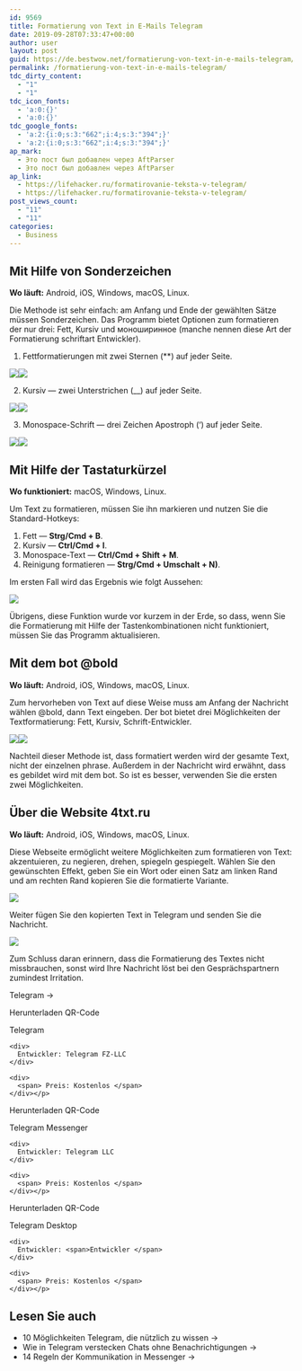 ```yaml
---
id: 9569
title: Formatierung von Text in E-Mails Telegram
date: 2019-09-28T07:33:47+00:00
author: user
layout: post
guid: https://de.bestwow.net/formatierung-von-text-in-e-mails-telegram/
permalink: /formatierung-von-text-in-e-mails-telegram/
tdc_dirty_content:
  - "1"
  - "1"
tdc_icon_fonts:
  - 'a:0:{}'
  - 'a:0:{}'
tdc_google_fonts:
  - 'a:2:{i:0;s:3:"662";i:4;s:3:"394";}'
  - 'a:2:{i:0;s:3:"662";i:4;s:3:"394";}'
ap_mark:
  - Это пост был добавлен через AftParser
  - Это пост был добавлен через AftParser
ap_link:
  - https://lifehacker.ru/formatirovanie-teksta-v-telegram/
  - https://lifehacker.ru/formatirovanie-teksta-v-telegram/
post_views_count:
  - "11"
  - "11"
categories:
  - Business
---
```

## Mit Hilfe von Sonderzeichen

**Wo läuft:** Android, iOS, Windows, macOS, Linux.

Die Methode ist sehr einfach: am Anfang und Ende der gewählten Sätze müssen Sonderzeichen. Das Programm bietet Optionen zum formatieren der nur drei: Fett, Kursiv und моноширинное (manche nennen diese Art der Formatierung schriftart Entwickler).

  1. Fettformatierungen mit zwei Sternen (**) auf jeder Seite.

![](https://de.bestwow.net/wp-content/uploads/2019/09/kak-formatirovat-tekst-v-soobscheniyah-telegram-1.png)![](https://de.bestwow.net/wp-content/uploads/2019/09/kak-formatirovat-tekst-v-soobscheniyah-telegram-2.png) 

<ol start="2">
  <li>
    Kursiv — zwei Unterstrichen (__) auf jeder Seite.
  </li>
</ol>

![](https://de.bestwow.net/wp-content/uploads/2019/09/kak-formatirovat-tekst-v-soobscheniyah-telegram-3.png)![](https://de.bestwow.net/wp-content/uploads/2019/09/kak-formatirovat-tekst-v-soobscheniyah-telegram-4.png) 

<ol start="3">
  <li>
    Monospace-Schrift — drei Zeichen Apostroph (‘) auf jeder Seite.
  </li>
</ol>

![](https://de.bestwow.net/wp-content/uploads/2019/09/kak-formatirovat-tekst-v-soobscheniyah-telegram-5.png)![](https://de.bestwow.net/wp-content/uploads/2019/09/kak-formatirovat-tekst-v-soobscheniyah-telegram-6.png) 

## Mit Hilfe der Tastaturkürzel

**Wo funktioniert:** macOS, Windows, Linux.

Um Text zu formatieren, müssen Sie ihn markieren und nutzen Sie die Standard-Hotkeys:

  1. Fett — **Strg/Cmd + B**.
  2. Kursiv — **Ctrl/Cmd + I**.
  3. Monospace-Text — **Ctrl/Cmd + Shift + M**.
  4. Reinigung formatieren — **Strg/Cmd + Umschalt + N)**.

Im ersten Fall wird das Ergebnis wie folgt Aussehen:

![](https://de.bestwow.net/wp-content/uploads/2019/09/kak-formatirovat-tekst-v-soobscheniyah-telegram-7.png) 

Übrigens, diese Funktion wurde vor kurzem in der Erde, so dass, wenn Sie die Formatierung mit Hilfe der Tastenkombinationen nicht funktioniert, müssen Sie das Programm aktualisieren.

## Mit dem bot @bold

**Wo läuft:** Android, iOS, Windows, macOS, Linux.

Zum hervorheben von Text auf diese Weise muss am Anfang der Nachricht wählen @bold, dann Text eingeben. Der bot bietet drei Möglichkeiten der Textformatierung: Fett, Kursiv, Schrift-Entwickler.

![](https://de.bestwow.net/wp-content/uploads/2019/09/kak-formatirovat-tekst-v-soobscheniyah-telegram-8.png)![](https://de.bestwow.net/wp-content/uploads/2019/09/kak-formatirovat-tekst-v-soobscheniyah-telegram-9.png) 

Nachteil dieser Methode ist, dass formatiert werden wird der gesamte Text, nicht der einzelnen phrase. Außerdem in der Nachricht wird erwähnt, dass es gebildet wird mit dem bot. So ist es besser, verwenden Sie die ersten zwei Möglichkeiten.

## Über die Website 4txt.ru

**Wo läuft:** Android, iOS, Windows, macOS, Linux.

Diese Webseite ermöglicht weitere Möglichkeiten zum formatieren von Text: akzentuieren, zu negieren, drehen, spiegeln gespiegelt. Wählen Sie den gewünschten Effekt, geben Sie ein Wort oder einen Satz am linken Rand und am rechten Rand kopieren Sie die formatierte Variante.

![](https://de.bestwow.net/wp-content/uploads/2019/09/kak-formatirovat-tekst-v-soobscheniyah-telegram-10.png) 

Weiter fügen Sie den kopierten Text in Telegram und senden Sie die Nachricht.

![](https://de.bestwow.net/wp-content/uploads/2019/09/kak-formatirovat-tekst-v-soobscheniyah-telegram-11.png) 

Zum Schluss daran erinnern, dass die Formatierung des Textes nicht missbrauchen, sonst wird Ihre Nachricht löst bei den Gesprächspartnern zumindest Irritation.

Telegram →

<div>
  <div>
  </div>
  
  <div>
  </div>
  
  <div>
    <div>
      Herunterladen <span>QR-Code </span>
    </div></p>
  </div>
  
  <div>
    <div>
      Telegram
    </div>
    
    <div>
      Entwickler: Telegram FZ-LLC
    </div>
    
    <div>
      <span> Preis: Kostenlos </span>
    </div></p>
  </div></p>
</div>

<div>
  <div>
  </div>
  
  <div>
  </div>
  
  <div>
    <div>
      Herunterladen <span>QR-Code </span>
    </div></p>
  </div>
  
  <div>
    <div>
      Telegram Messenger
    </div>
    
    <div>
      Entwickler: Telegram LLC
    </div>
    
    <div>
      <span> Preis: Kostenlos </span>
    </div></p>
  </div></p>
</div>

<div>
  <div>
  </div>
  
  <div>
  </div>
  
  <div>
    <div>
      Herunterladen <span>QR-Code </span>
    </div></p>
  </div>
  
  <div>
    <div>
      Telegram Desktop
    </div>
    
    <div>
      Entwickler: <span>Entwickler </span>
    </div>
    
    <div>
      <span> Preis: Kostenlos </span>
    </div></p>
  </div></p>
</div>

## Lesen Sie auch

  * 10 Möglichkeiten Telegram, die nützlich zu wissen →
  * Wie in Telegram verstecken Chats ohne Benachrichtigungen →
  * 14 Regeln der Kommunikation in Messenger →